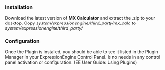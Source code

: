 ### Installation
Download the latest version of **MX Calculator** and extract the .zip to your desktop.
Copy *system/expressionengine/third_party/mx_calc* to s*ystem/expressionengine/third_party/*

### Configuration
Once the Plugin is installed, you should be able to see it listed in the Plugin Manager in your ExpressionEngine Control Panel. Is no needs in any control panel activation or configuration. 
(EE User Guide: Using Plugins)